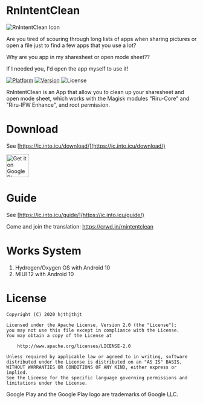 # RnIntentClean
![RnIntentClean Icon](https://raw.githubusercontent.com/hjthjthjt/RnIntentClean/master/app/src/main/res/mipmap-xxxhdpi/ic_launcher.png)

Are you tired of scouring through long lists of apps when sharing pictures or open a file just to find a few apps that you use a lot?

Why are you app in my sharesheet or open mode sheet??

If I needed you, I'd open the app myself to use it!

[![Platform](https://img.shields.io/badge/platform-android-orange.svg)](https://github.com/hjthjthjt/RnIntentClean)
[![Version](https://img.shields.io/github/v/release/hjthjthjt/RnIntentClean)](https://github.com/hjthjthjt/RnIntentClean/releases)
![License](https://img.shields.io/badge/License-Apache%202.0-red)

RnIntentClean is an App that allow you to clean up your sharesheet and open mode sheet, which works with the Magisk modules "Riru-Core" and "Riru-IFW Enhance", and root permission.

# Download
See [https://ic.into.icu/download/](https://ic.into.icu/download/)

<a href='https://play.google.com/store/apps/details?id=com.jakting.shareclean&pcampaignid=pcampaignidMKT-Other-global-all-co-prtnr-py-PartBadge-Mar2515-1'><img alt='Get it on Google Play' src='https://play.google.com/intl/zh-TW/badges/static/images/badges/en_badge_web_generic.png' height="60px" width="auto"/></a>

# Guide
See [https://ic.into.icu/guide/](https://ic.into.icu/guide/)

Come and join the translation: https://crwd.in/rnintentclean

# Works System
1. Hydrogen/Oxygen OS with Android 10
2. MIUI 12 with Android 10

# License

    Copyright (C) 2020 hjthjthjt

    Licensed under the Apache License, Version 2.0 (the "License");
    you may not use this file except in compliance with the License.
    You may obtain a copy of the License at

        http://www.apache.org/licenses/LICENSE-2.0

    Unless required by applicable law or agreed to in writing, software
    distributed under the License is distributed on an "AS IS" BASIS,
    WITHOUT WARRANTIES OR CONDITIONS OF ANY KIND, either express or implied.
    See the License for the specific language governing permissions and
    limitations under the License.
    
Google Play and the Google Play logo are trademarks of Google LLC.
